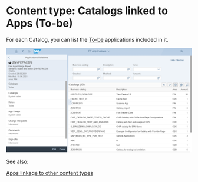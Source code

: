 # Content type: Catalogs linked to Apps (To-be)

For each Catalog, you can list the [To-be](../../specification-records.md) applications included in it.

[![](res/app-cats-tobe.png)](res/app-cats-tobe.png)

See also:

[Apps linkage to other content types](cats.md#linkage-to-other-content-types)
